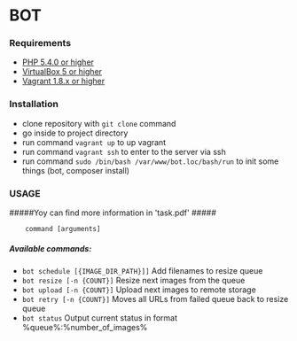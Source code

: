 # BOT #


### Requirements ###
* [PHP 5.4.0 or higher](http://www.php.net/)
* [VirtualBox 5 or higher](https://www.vagrantup.com/)
* [Vagrant 1.8.x or higher](https://www.virtualbox.org/)


### Installation ###

* clone repository with `git clone` command
* go inside to project directory
* run command `vagrant up` to up vagrant
* run command `vagrant ssh` to enter to the server via ssh
* run command `sudo /bin/bash /var/www/bot.loc/bash/run` to init some things (bot, composer install)


### USAGE ###
#####Yoy can find more information in 'task.pdf' #####

        command [arguments]
##### Available commands: ####
* `bot schedule [{IMAGE_DIR_PATH}]]`   Add filenames to resize queue
* `bot resize [-n {COUNT}]`            Resize next images from the queue
* `bot upload [-n {COUNT}]`            Upload next images to remote storage
* `bot retry [-n {COUNT}]`             Moves all URLs from failed queue back to resize queue
* `bot status`                         Output current status in format %queue%:%number_of_images%
